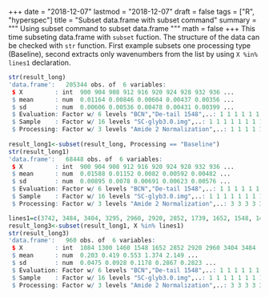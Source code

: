 +++
date = "2018-12-07"
lastmod = "2018-12-07"
draft = false
tags = ["R", "hyperspec"]
title = "Subset data.frame with subset command"
summary = """
Using subset command to subset data.frame
"""
math = false
+++
This time subseting data.frame with `subset` fuction. The structure of the data can be checked with `str` function.
First example subsets one processing type (Baseline), second extracts only wavenumbers from the list by using `X %in% lines1` declaration.

```r
str(result_long)
'data.frame':   205344 obs. of  6 variables:
 $ X         : int  900 904 908 912 916 920 924 928 932 936 ...
 $ mean      : num  0.01164 0.00846 0.00604 0.00437 0.00356 ...
 $ sd        : num  0.00606 0.00536 0.00478 0.00431 0.00399 ...
 $ Evaluation: Factor w/ 6 levels "BCN","De-tail 1548",..: 1 1 1 1 1 1 1 1 1 1 ...
 $ Sample    : Factor w/ 16 levels "SC-glyb3.0.img",..: 1 1 1 1 1 1 1 1 1 1 ...
 $ Processing: Factor w/ 3 levels "Amide 2 Normalization",..: 1 1 1 1 1 1 1 1 1 1 ...
 
result_long1<-subset(result_long, Processing == "Baseline")
str(result_long1)
'data.frame':   68448 obs. of  6 variables:
 $ X         : int  900 904 908 912 916 920 924 928 932 936 ...
 $ mean      : num  0.01588 0.01152 0.0082 0.00592 0.00482 ...
 $ sd        : num  0.00895 0.0078 0.00691 0.00623 0.00576 ...
 $ Evaluation: Factor w/ 6 levels "BCN","De-tail 1548",..: 1 1 1 1 1 1 1 1 1 1 ...
 $ Sample    : Factor w/ 16 levels "SC-glyb3.0.img",..: 1 1 1 1 1 1 1 1 1 1 ...
 $ Processing: Factor w/ 3 levels "Amide 2 Normalization",..: 3 3 3 3 3 3 3 3 3 3 ...

lines1=c(3742, 3484, 3404, 3295, 2960, 2920, 2852, 1739, 1652, 1548, 1460, 1405, 1300, 1245,1084, 1045)
result_long3<-subset(result_long1, X %in% lines1)
str(result_long3)
'data.frame':   960 obs. of  6 variables:
 $ X         : int  1084 1300 1460 1548 1652 2852 2920 2960 3404 3484 ...
 $ mean      : num  0.203 0.419 0.553 1.374 2.149 ...
 $ sd        : num  0.0475 0.0928 0.1178 0.2867 0.2823 ...
 $ Evaluation: Factor w/ 6 levels "BCN","De-tail 1548",..: 1 1 1 1 1 1 1 1 1 1 ...
 $ Sample    : Factor w/ 16 levels "SC-glyb3.0.img",..: 1 1 1 1 1 1 1 1 1 1 ...
 $ Processing: Factor w/ 3 levels "Amide 2 Normalization",..: 3 3 3 3 3 3 3 3 3 3 ...

```
